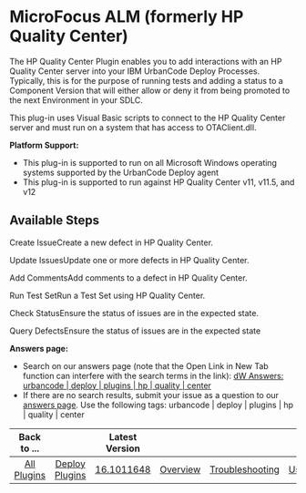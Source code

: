 
MicroFocus ALM (formerly HP Quality Center)
===========================================

The HP Quality Center Plugin enables you to add interactions with an HP Quality Center server into your IBM UrbanCode Deploy Processes. Typically, this is for the purpose of running tests and adding a status to a Component Version that will either allow or deny it from being promoted to the next Environment in your SDLC.

This plug-in uses Visual Basic scripts to connect to the HP Quality Center server and must run on a system that has access to OTAClient.dll.

**Platform Support:**

* This plug-in is supported to run on all Microsoft Windows operating systems supported by the UrbanCode Deploy agent
* This plug-in is supported to run against HP Quality Center v11, v11.5, and v12


Available Steps
---------------

Create IssueCreate a new defect in HP Quality Center.

Update IssuesUpdate one or more defects in HP Quality Center.

Add CommentsAdd comments to a defect in HP Quality Center.

Run Test SetRun a Test Set using HP Quality Center.

Check StatusEnsure the status of issues are in the expected state.

Query DefectsEnsure the status of issues are in the expected state


**Answers page:**

* Search on our answers page (note that the Open Link in New Tab function can interfere with the search terms in the link): [dW Answers: urbancode | deploy | plugins | hp | quality | center](https://developer.ibm.com/answers/search.html?f=&type=question&redirect=search%2Fsearch&sort=relevance&smartspace=urbancode&q=hp+quality+center%20%2B[urbancode])
* If there are no search results, submit your issue as a question to our [answers page](https://developer.ibm.com/answers/smart-spaces/23/urbancode.html). Use the following tags: urbancode | deploy | plugins | hp | quality | center


|Back to ...||Latest Version||||||
| :---: | :---: | :---: | :---: | :---: | :---: | :---: | :---: |
|[All Plugins](../../index.md)|[Deploy Plugins](../README.md)|[16.1011648](https://raw.githubusercontent.com/UrbanCode/IBM-UCD-PLUGINS/main/files/HPQualityCenter/HPQualityCenter-16.1011648.zip)|[Overview](overview.md)|[Troubleshooting](troubleshooting.md)|[Usage](usage.md)|[Steps](steps.md)|[Downloads](downloads.md)|
